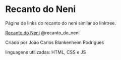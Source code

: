 # Recanto do Neni

Página de links do recanto do neni similar so linktree.

[Recanto do Neni](https://jcblank.github.io/recanto_do_neni/)
@recanto_do_neni

Criado por João Carlos Blankenheim Rodrigues

linguagens utilizadas: HTML, CSS e JS
